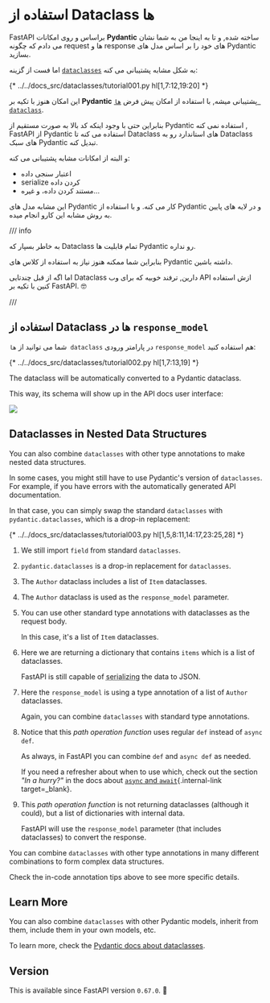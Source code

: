 # استفاده از Dataclass ها

FastAPI براساس و روی امکانات **Pydantic** ساخته شده, و تا به اینجا من به شما نشان می دادم که چگونه  request ها و response های خود را بر اساس مدل های Pydantic بسازید.

اما فست از گزینه  <a href="https://docs.python.org/3/library/dataclasses.html" class="external-link" target="_blank">`dataclasses`</a> به شکل مشابه پشتیبانی می کنه:

{* ../../docs_src/dataclasses/tutorial001.py hl[1,7:12,19:20] *}

این امکان هنوز با تکیه بر  **Pydantic** پشتیبانی میشه, با استفاده از امکان پیش فرض  <a href="https://docs.pydantic.dev/latest/concepts/dataclasses/#use-of-stdlib-dataclasses-with-basemodel" class="external-link" target="_blank">  `ها dataclass`</a>.

بنابراین حتی با وجود اینکه کد بالا به صورت مستقیم از Pydantic استفاده نمی کنه , FastAPI از Pydantic استفاده می کنه تا Dataclass های استاندارد رو به Dataclass های سبک Pydantic تبدیل کنه.

و البته از امکانات مشابه پشتیبانی می کنه:

* اعتبار سنجی داده
* serialize کردن داده
* مستند کردن داده، و غیره...

این مشابه مدل های Pydantic کار می کنه. و با استفاده از Pydantic و در لایه های پایین به روش مشابه این کارو انجام میده.

/// info 

به خاطر بسپار که Dataclass تمام قابلیت ها Pydantic رو نداره.

بنابراین شما ممکنه هنوز نیاز به استفاده از کلاس های Pydantic داشته باشین.

اما اگه از قبل چندتایی Dataclass دارین, ترفند خوبیه که برای وب API ازش استفاده کنین با تکیه بر FastAPI. 🤓

///

## استفاده از Dataclass ها در `response_model`

شما می توانید از  `ها dataclass` در پارامتر ورودی `response_model` هم استفاده کنید:

{* ../../docs_src/dataclasses/tutorial002.py hl[1,7:13,19] *}

The dataclass will be automatically converted to a Pydantic dataclass.

This way, its schema will show up in the API docs user interface:

<img src="/img/tutorial/dataclasses/image01.png">

## Dataclasses in Nested Data Structures

You can also combine `dataclasses` with other type annotations to make nested data structures.

In some cases, you might still have to use Pydantic's version of `dataclasses`. For example, if you have errors with the automatically generated API documentation.

In that case, you can simply swap the standard `dataclasses` with `pydantic.dataclasses`, which is a drop-in replacement:

{* ../../docs_src/dataclasses/tutorial003.py hl[1,5,8:11,14:17,23:25,28] *}

1. We still import `field` from standard `dataclasses`.

2. `pydantic.dataclasses` is a drop-in replacement for `dataclasses`.

3. The `Author` dataclass includes a list of `Item` dataclasses.

4. The `Author` dataclass is used as the `response_model` parameter.

5. You can use other standard type annotations with dataclasses as the request body.

    In this case, it's a list of `Item` dataclasses.

6. Here we are returning a dictionary that contains `items` which is a list of dataclasses.

    FastAPI is still capable of <abbr title="converting the data to a format that can be transmitted">serializing</abbr> the data to JSON.

7. Here the `response_model` is using a type annotation of a list of `Author` dataclasses.

    Again, you can combine `dataclasses` with standard type annotations.

8. Notice that this *path operation function* uses regular `def` instead of `async def`.

    As always, in FastAPI you can combine `def` and `async def` as needed.

    If you need a refresher about when to use which, check out the section _"In a hurry?"_ in the docs about [`async` and `await`](../async.md#in-a-hurry){.internal-link target=_blank}.

9. This *path operation function* is not returning dataclasses (although it could), but a list of dictionaries with internal data.

    FastAPI will use the `response_model` parameter (that includes dataclasses) to convert the response.

You can combine `dataclasses` with other type annotations in many different combinations to form complex data structures.

Check the in-code annotation tips above to see more specific details.

## Learn More

You can also combine `dataclasses` with other Pydantic models, inherit from them, include them in your own models, etc.

To learn more, check the <a href="https://docs.pydantic.dev/latest/concepts/dataclasses/" class="external-link" target="_blank">Pydantic docs about dataclasses</a>.

## Version

This is available since FastAPI version `0.67.0`. 🔖
